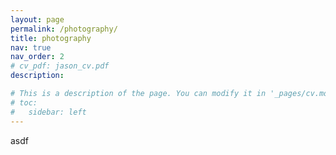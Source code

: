 ```yaml
---
layout: page
permalink: /photography/
title: photography
nav: true
nav_order: 2
# cv_pdf: jason_cv.pdf
description: 

# This is a description of the page. You can modify it in '_pages/cv.md'. You can also change or remove the top pdf download button.
# toc:
#   sidebar: left
---
```

<!-- <embed src="/assets/pdf/jason_cv.pdf" width="500" height="375" 
 type="application/pdf"> -->
 asdf